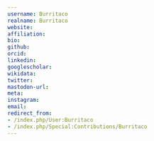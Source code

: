 ```yaml
---
username: Burritaco
realname: Burritaco
website: 
affiliation: 
bio: 
github: 
orcid: 
linkedin: 
googlescholar: 
wikidata: 
twitter: 
mastodon-url: 
meta:
instagram:
email:
redirect_from:
- /index.php/User:Burritaco
- /index.php/Special:Contributions/Burritaco
---
```

